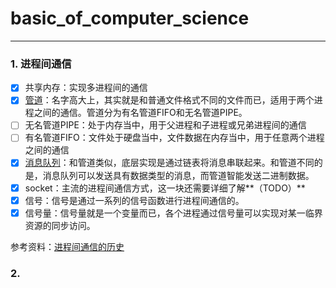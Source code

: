 ﻿# basic_of_computer_science

---

### 1. 进程间通信
- [x] 共享内存：实现多进程间的通信
- [x] [管道](http://blog.csdn.net/angle0615303/article/details/7671259)：名字高大上，其实就是和普通文件格式不同的文件而已，适用于两个进程之间的通信。管道分为有名管道FIFO和无名管道PIPE。
 - [ ] 无名管道PIPE：处于内存当中，用于父进程和子进程或兄弟进程间的通信
 - [ ] 有名管道FIFO：文件处于硬盘当中，文件数据在内存当中，用于任意两个进程之间的通信
- [x] [消息队列](https://zh.wikipedia.org/wiki/%E6%B6%88%E6%81%AF%E9%98%9F%E5%88%97)：和管道类似，底层实现是通过链表将消息串联起来。和管道不同的是，消息队列可以发送具有数据类型的消息，而管道智能发送二进制数据。
- [x] socket：主流的进程间通信方式，这一块还需要详细了解**（TODO）**
- [x] 信号：信号是通过一系列的信号函数进行进程间通信的。
- [x] 信号量：信号量就是一个变量而已，各个进程通过信号量可以实现对某一临界资源的同步访问。

参考资料：[进程间通信的历史](https://www.ibm.com/developerworks/cn/linux/l-ipc/)

### 2. 




